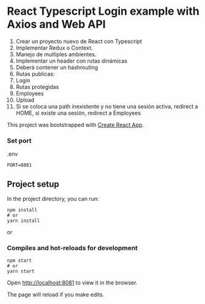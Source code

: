 # React Typescript Login example with Axios and Web API

1. Crear un proyecto nuevo de React con Typescript
1. Implementar Redux o Context. 
2. Manejo de multiples ambientes. 
2. Implementar un header con rutas dinámicas 
1. Deberá contener un hashrouting 
2. Rutas publicas: 
1. Login 
3. Rutas protegidas 
1. Employees 
2. Upload 
4. Si se coloca una path inexistente y no tiene una sesión activa, redirect a HOME, 
si existe una sesión, redirect a Employees



This project was bootstrapped with [Create React App](https://github.com/facebook/create-react-app).

### Set port
.env
```
PORT=8081
```

## Project setup

In the project directory, you can run:

```
npm install
# or
yarn install
```

or

### Compiles and hot-reloads for development

```
npm start
# or
yarn start
```

Open [http://localhost:8081](http://localhost:8081) to view it in the browser.

The page will reload if you make edits.
